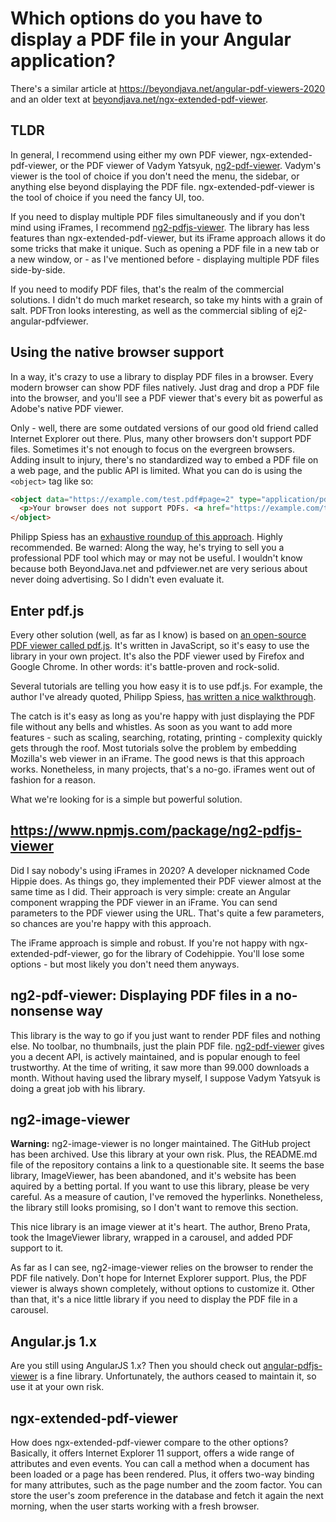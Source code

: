 # Which options do you have to display a PDF file in your Angular application?

There's a similar article at <a target="#" href="https://beyondjava.net/angular-pdf-viewers-2020">https://beyondjava.net/angular-pdf-viewers-2020</a> and an older text at <a target="#" href="https://www.beyondjava.net/ngx-extended-pdf-viewer">beyondjava.net/ngx-extended-pdf-viewer</a>.

## TLDR
In general, I recommend using either my own PDF viewer, ngx-extended-pdf-viewer, or the PDF viewer of Vadym Yatsyuk, <a href="https://www.npmjs.com/package/ng2-pdf-viewer">ng2-pdf-viewer</a>. Vadym's viewer is the tool of choice if you don't need the menu, the sidebar, or anything else beyond displaying the PDF file. ngx-extended-pdf-viewer is the tool of choice if you need the fancy UI, too.

If you need to display multiple PDF files simultaneously and if you don't mind using iFrames, I recommend <a target="#" href="https://www.npmjs.com/package/ng2-pdfjs-viewer">ng2-pdfjs-viewer</a>. The library has less features than ngx-extended-pdf-viewer, but its iFrame approach allows it do some tricks that make it unique. Such as opening a PDF file in a new tab or a new window, or - as I've mentioned before - displaying multiple PDF files side-by-side.

If you need to modify PDF files, that's the realm of the commercial solutions. I didn't do much market research, so take my hints with a grain of salt. PDFTron looks interesting, as well as the commercial sibling of ej2-angular-pdfviewer.

## Using the native browser support

In a way, it's crazy to use a library to display PDF files in a browser. Every modern browser can show PDF files natively. Just drag and drop a PDF file into the browser, and you'll see a PDF viewer that's every bit as powerful as Adobe's native PDF viewer.

Only - well, there are some outdated versions of our good old friend called Internet Explorer out there. Plus, many other browsers don't support PDF files. Sometimes it's not enough to focus on the evergreen browsers. Adding insult to injury, there's no standardized way to embed a PDF file on a web page, and the public API is limited. What you can do is using the `<object>` tag like so:

```html
<object data="https://example.com/test.pdf#page=2" type="application/pdf" width="100%" height="100%">
  <p>Your browser does not support PDFs. <a href="https://example.com/test.pdf">Download the PDF</a>.</p>
</object>
```

Philipp Spiess has an <a target="#" href="https://pspdfkit.com/blog/2018/open-pdf-in-your-web-app/">exhaustive roundup of this approach</a>. Highly recommended. Be warned: Along the way, he's trying to sell you a professional PDF tool which may or may not be useful. I wouldn't know because both BeyondJava.net and pdfviewer.net are very serious about never doing advertising. So I didn't even evaluate it.

## Enter pdf.js

Every other solution (well, as far as I know) is based on <a href="https://mozilla.github.io/pdf.js/">an open-source PDF viewer called pdf.js</a>. It's written in JavaScript, so it's easy to use the library in your own project. It's also the PDF viewer used by Firefox and Google Chrome. In other words: it's battle-proven and rock-solid.

Several tutorials are telling you how easy it is to use pdf.js. For example, the author I've already quoted, Philipp Spiess, <a href="https://pspdfkit.com/blog/2018/render-pdfs-in-the-browser-with-pdf-js/">has written a nice walkthrough</a>.

The catch is it's easy as long as you're happy with just displaying the PDF file without any bells and whistles. As soon as you want to add more features - such as scaling, searching, rotating, printing - complexity quickly gets through the roof. Most tutorials solve the problem by embedding Mozilla's web viewer in an iFrame. The good news is that this approach works. Nonetheless, in many projects, that's a no-go. iFrames went out of fashion for a reason.

What we're looking for is a simple but powerful solution.

## https://www.npmjs.com/package/ng2-pdfjs-viewer

Did I say nobody's using iFrames in 2020? A developer nicknamed Code Hippie does. As things go, they implemented their PDF viewer almost at the same time as I did. Their approach is very simple: create an Angular component wrapping the PDF viewer in an iFrame. You can send parameters to the PDF viewer using the URL. That's quite a few parameters, so chances are you're happy with this approach.

The iFrame approach is simple and robust. If you're not happy with ngx-extended-pdf-viewer, go for the library of Codehippie. You'll lose some options - but most likely you don't need them anyways.

## ng2-pdf-viewer: Displaying PDF files in a no-nonsense way

This library is the way to go if you just want to render PDF files and nothing else. No toolbar, no thumbnails, just the plain PDF file. <a href="https://www.npmjs.com/package/ng2-pdf-viewer">ng2-pdf-viewer</a> gives you a decent API, is actively maintained, and is popular enough to feel trustworthy. At the time of writing, it saw more than 99.000 downloads a month. Without having used the library myself, I suppose Vadym Yatsyuk is doing a great job with his library.

## ng2-image-viewer

<b>Warning:</b> ng2-image-viewer is no longer maintained. The GitHub project has been archived. Use this library at your own risk. Plus, the README.md file of the repository contains a link to a questionable site. It seems the base library, ImageViewer, has been abandoned, and it's website has been aquired by a betting portal. If you want to use this library, please be very careful. As a measure of caution, I've removed the hyperlinks. Nonetheless, the library still looks promising, so I don't want to remove this section.

This nice library is an image viewer at it's heart. The author, Breno Prata, took the ImageViewer library, wrapped in a carousel, and added PDF support to it.

As far as I can see, ng2-image-viewer relies on the browser to render the PDF file natively. Don't hope for Internet Explorer support. Plus, the PDF viewer is always shown completely, without options to customize it. Other than that, it's a nice little library if you need to display the PDF file in a carousel.

## Angular.js 1.x

Are you still using AngularJS 1.x? Then you should check out <a href="https://github.com/legalthings/angular-pdfjs-viewer">angular-pdfjs-viewer</a> is a fine library. Unfortunately, the authors ceased to maintain it, so use it at your own risk.

## ngx-extended-pdf-viewer

How does ngx-extended-pdf-viewer compare to the other options? Basically, it offers Internet Explorer 11 support, offers a wide range of attributes and even events. You can call a method when a document has been loaded or a page has been rendered. Plus, it offers two-way binding for many attributes, such as the page number and the zoom factor. You can store the user's zoom preference in the database and fetch it again the next morning, when the user starts working with a fresh browser.
